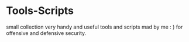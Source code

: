 # Tools-Scripts
small collection very handy and useful tools and scripts mad by me : ) for offensive and defensive security.
